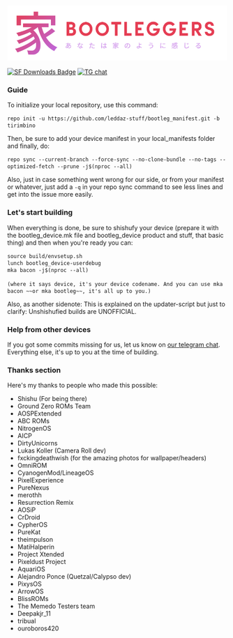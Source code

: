 <img src="https://github.com/BootleggersROM/ExtraStuff/blob/main/brand/logo.png?raw=true">

[![SF Downloads Badge](https://img.shields.io/sourceforge/dm/bootleggersrom.svg?color=e52c5f&label=Shishufied%20downloads&style=for-the-badge&labelColor=121217&logo=sourceforge)](https://sourceforge.net/projects/bootleggersrom/files/builds)
[![TG chat](https://img.shields.io/badge/Support-Telegram-%23e52c5f.svg?style=for-the-badge&logo=telegram&&labelColor=121217)](https://t.me/keepthebootleg)

### Guide

To initialize your local repository, use this command:

	repo init -u https://github.com/leddaz-stuff/bootleg_manifest.git -b tirimbino

Then, be sure to add your device manifest in your local_manifests folder and finally, do:

	repo sync --current-branch --force-sync --no-clone-bundle --no-tags --optimized-fetch --prune -j$(nproc --all)

Also, just in case something went wrong for our side, or from your manifest or whatever, just add a `-q` in your repo sync command to see less lines and get into the issue more easily.

### Let's start building

When everything is done, be sure to shishufy your device (prepare it with the bootleg_device.mk file and bootleg_device product and stuff, that basic thing) and then when you're ready you can:

	source build/envsetup.sh
	lunch bootleg_device-userdebug
	mka bacon -j$(nproc --all)
	
	(where it says device, it's your device codename. And you can use mka bacon ~~or mka bootleg~~, it's all up to you.)


Also, as another sidenote: This is explained on the updater-script but just to clarify: Unshishufied builds are UNOFFICIAL.


### Help from other devices

If you got some commits missing for us, let us know on [our telegram chat](https://t.me/keepthebootleg). Everything else, it's up to you at the time of building.


### Thanks section

Here's my thanks to people who made this possible:

* Shishu (For being there)
* Ground Zero ROMs Team
* AOSPExtended
* ABC ROMs
* NitrogenOS
* AICP
* DirtyUnicorns
* Lukas Koller (Camera Roll dev)
* fxckingdeathwish (for the amazing photos for wallpaper/headers)
* OmniROM
* CyanogenMod/LineageOS
* PixelExperience
* PureNexus
* merothh
* Resurrection Remix
* AOSiP
* CrDroid
* CypherOS
* PureKat
* theimpulson
* MatiHalperin
* Project Xtended
* Pixeldust Project
* AquariOS
* Alejandro Ponce (Quetzal/Calypso dev)
* PixysOS 
* ArrowOS
* BlissROMs
* The Memedo Testers team
* Deepakjr_11
* tribual
* ouroboros420
